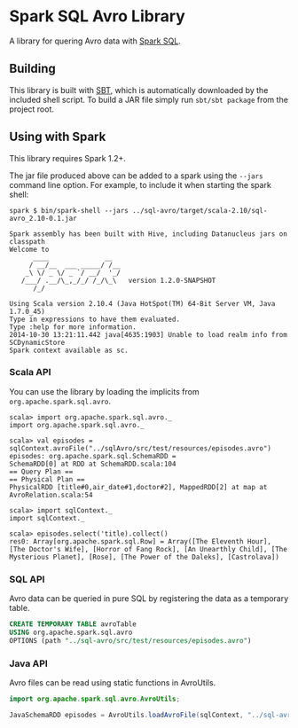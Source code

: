 # Spark SQL Avro Library

A library for quering Avro data with [Spark SQL](http://spark.apache.org/docs/latest/sql-programming-guide.html).

## Building
This library is built with [SBT](http://www.scala-sbt.org/0.13/docs/Command-Line-Reference.html), which is automatically downloaded by the included shell script.  To build a JAR file simply run `sbt/sbt package` from the project root.

## Using with Spark
This library requires Spark 1.2+.

The jar file produced above can be added to a spark using the `--jars` command line option.  For example, to include it when starting the spark shell:

```
spark $ bin/spark-shell --jars ../sql-avro/target/scala-2.10/sql-avro_2.10-0.1.jar

Spark assembly has been built with Hive, including Datanucleus jars on classpath
Welcome to
      ____              __
     / __/__  ___ _____/ /__
    _\ \/ _ \/ _ `/ __/  '_/
   /___/ .__/\_,_/_/ /_/\_\   version 1.2.0-SNAPSHOT
      /_/

Using Scala version 2.10.4 (Java HotSpot(TM) 64-Bit Server VM, Java 1.7.0_45)
Type in expressions to have them evaluated.
Type :help for more information.
2014-10-30 13:21:11.442 java[4635:1903] Unable to load realm info from SCDynamicStore
Spark context available as sc.
```

### Scala API

You can use the library by loading the implicits from `org.apache.spark.sql.avro`.

```
scala> import org.apache.spark.sql.avro._
import org.apache.spark.sql.avro._

scala> val episodes = sqlContext.avroFile("../sqlAvro/src/test/resources/episodes.avro")
episodes: org.apache.spark.sql.SchemaRDD = 
SchemaRDD[0] at RDD at SchemaRDD.scala:104
== Query Plan ==
== Physical Plan ==
PhysicalRDD [title#0,air_date#1,doctor#2], MappedRDD[2] at map at AvroRelation.scala:54

scala> import sqlContext._
import sqlContext._

scala> episodes.select('title).collect()
res0: Array[org.apache.spark.sql.Row] = Array([The Eleventh Hour], [The Doctor's Wife], [Horror of Fang Rock], [An Unearthly Child], [The Mysterious Planet], [Rose], [The Power of the Daleks], [Castrolava])
```

### SQL API
Avro data can be queried in pure SQL by registering the data as a temporary table.

```sql
CREATE TEMPORARY TABLE avroTable
USING org.apache.spark.sql.avro
OPTIONS (path "../sql-avro/src/test/resources/episodes.avro")
```

### Java API
Avro files can be read using static functions in AvroUtils.

```java
import org.apache.spark.sql.avro.AvroUtils;

JavaSchemaRDD episodes = AvroUtils.loadAvroFile(sqlContext, "../sql-avro/src/test/resources/episodes.avro");
```
